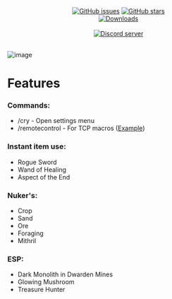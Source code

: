 <div align="center">
	</a>
	<a href="https://GitHub.com/Nekiplay/Hypixel-Cry/issues/"><img src="https://img.shields.io/github/issues/Nekiplay/Hypixel-Cry" alt="GitHub issues"/></a>
	<a href="https://github.com/Nekiplay/Hypixel-Cry/stargazers"><img src="https://badgen.net/github/stars/Nekiplay/Hypixel-Cry" alt="GitHub stars"/></a>
	<br>
	<a href="https://github.com/Nekiplay/Hypixel-Cry/releases"><img src="https://img.shields.io/github/downloads/Nekiplay/Hypixel-Cry/total" alt="Downloads"/></a>
	<br/><br/>
  	<a href="https://discord.gg/NUCqxgxAnk"><img src="https://invidget.switchblade.xyz/NUCqxgxAnk" alt="Discord server"></a>
	<br/><br/>
</div>

![image](https://user-images.githubusercontent.com/35975332/220020555-ac0d6d83-8312-4faf-a37a-e18200e51a62.png)

# Features
### Commands:
- /cry - Open settings menu
- /remotecontrol - For TCP macros ([Example](https://github.com/Nekiplay/Hypixel-Cry-Macro-Client-Example))
### Instant item use:
- Rogue Sword
- Wand of Healing
- Aspect of the End

### Nuker's:
- Crop
- Sand
- Ore
- Foraging
- Mithril

### ESP:
- Dark Monolith in Dwarden Mines
- Glowing Mushroom
- Treasure Hunter
